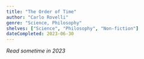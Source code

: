 ```yaml
---
title: "The Order of Time"
author: "Carlo Rovelli"
genre: "Science, Philosophy"
shelves: ["Science", "Philosophy", "Non-fiction"]
dateCompleted: 2023-06-30
---
```


*Read sometime in 2023*

